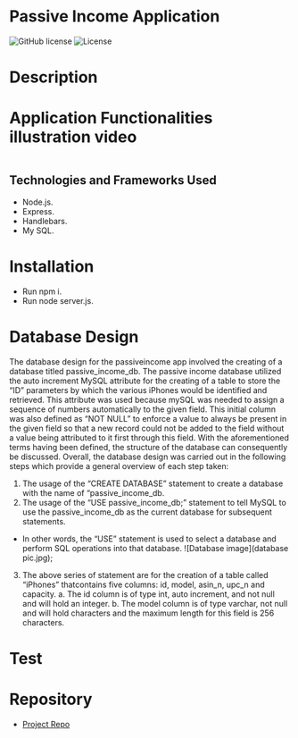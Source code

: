 # Passive Income Application
![GitHub license](https://img.shields.io/badge/Made%20by-%40Eng.JordanNaei-orange)
![License](https://img.shields.io/badge/License-ISC-blue.svg "License Badge")

# Description


# Application Functionalities illustration video
![]()

## Technologies and Frameworks Used
- Node.js.
- Express.
- Handlebars.
- My SQL.

# Installation
- Run npm i.
- Run node server.js.

# Database Design
The database design for the passiveincome app involved the creating of a database titled passive_income_db. The passive income database utilized the auto increment MySQL attribute for the creating of a table to store the “ID” parameters by which the various iPhones would be identified and retrieved. This attribute was used because mySQL was needed to assign a sequence of numbers automatically to the given field. This initial column was also defined as “NOT NULL” to enforce a value to always be present in the given field so that a new record could not be added to the field without a value being attributed to it first through this field. 
With the aforementioned terms having been defined, the structure of the database can consequently be discussed. Overall, the database design was carried out in the following steps which provide a general overview of each step taken:
1)	The usage of the “CREATE DATABASE” statement to create a database with the name of “passive_income_db.
2)	The usage of the “USE passive_income_db;” statement to tell MySQL to use the passive_income_db as the current database for subsequent statements. 
-	In other words, the “USE” statement is used to select a database and perform SQL operations into that database. 
![Database image](database pic.jpg);
3)	The above series of statement are for the creation of a table called “iPhones” thatcontains five columns: id, model, asin_n, upc_n and capacity. 
a.	The id column is of type int, auto increment, and not null and will hold an integer. 
b.	The model column is of type varchar, not null and will hold characters and the maximum length for this field is 256 characters. 

# Test


# Repository

- [Project Repo]()

